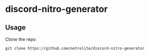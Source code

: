 # discord-nitro-generator

## Usage
Clone the repo
```
git clone https://github.com/netrolite/discord-nitro-generator
```

